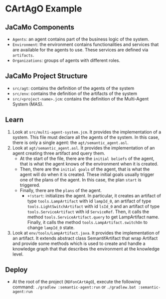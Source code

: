 # CArtAgO Example

## JaCaMo Components
* `Agents`: an agent contains part of the business logic of the system.
* `Environment`: the environment contains functionalities and services that are available for the agents to use. These services are defined via `artifacts`.
* `Organizations`: groups of agents with different roles.

## JaCaMo Project Structure
* `src/agt`: contains the definition of the agents of the system
* `src/env`: contains the definition of the artifacts of the system
* `src/<project-name>.jcm`: contains the definition of the Multi-Agent System (MAS).

## Learn
1. Look at `src/multi-agent-system.jcm`. It provides the implementation of a system. This file must declare all the agents of the system. In this case, there is only a single agent: the `agt/semantic_agent.asl`.
2. Look at `agt/semantic_agent.asl`. It provides the implementation of an agent creating three artifact and query them.
    * At the start of the file, there are the `initial beliefs` of the agent, that is what the agent knows of the environment when it is created.
    + Then, there are the `initial goals` of the agent, that is what the agent will do when it is created. These initial goals usually trigger one of the plans of the agent. In this case, the plan `start` is triggered.
    + Finally, there are the `plans` of the agent.
        - `+!start`: initializes the agent. In particular, it creates an artifact of type `tools.LampArtifact` with id `lampId_0`, an artifact of type `tools.LightSwitchArtifact` with id `lsId_0` and an artifact of type `tools.ServiceArtifact` with id `ServiceRef`. Then, it calls the method `tools.ServiceArtifact.query` to get LampArtifact name. Finally, it calls the method `tools.LampArtifact.switchOn` to change `lampId_0` state.
3. Look at `env/tools/LampArtifact.java`. It provides the implementation of an artifact. It extends abstract class SemantifArtifact that wrap Artifact and provide some methods which is used to create and handle a knowledge graph that that describes the environment at the knowledge level.


## Deploy
* At the root of the project (`RDFonCArtAgO`), execute the following command: `./gradlew :semantic-agent:run` or  `./gradlew.bat :semantic-agent:run`